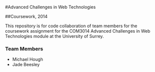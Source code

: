 #Advanced Challenges in Web Technologies

##Coursework, 2014

This repository is for code collaboration of team members for the coursework assignment for the COM3014 Advanced Challenges in Web Technologies module at the University of Surrey.

### Team Members
* Michael Hough
* Jade Beesley
